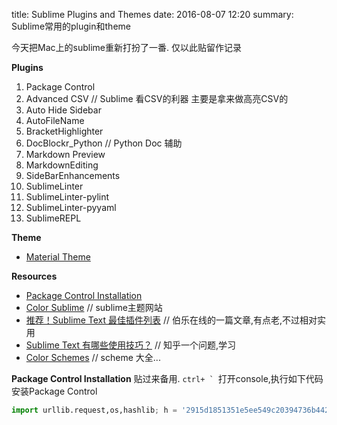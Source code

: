 title: Sublime Plugins and Themes
date: 2016-08-07 12:20
summary: Sublime常用的plugin和theme

今天把Mac上的sublime重新打扮了一番. 仅以此贴留作记录

**Plugins**

1. Package Control
1. Advanced CSV // Sublime 看CSV的利器 主要是拿来做高亮CSV的
1. Auto Hide Sidebar
1. AutoFileName
1. BracketHighlighter
1. DocBlockr_Python // Python Doc 辅助
1. Markdown Preview
1. MarkdownEditing
1. SideBarEnhancements
2. SublimeLinter
1. SublimeLinter-pylint
1. SublimeLinter-pyyaml
4. SublimeREPL

**Theme**

- [Material Theme](https://github.com/equinusocio/material-theme)

**Resources**

- [Package Control Installation](https://packagecontrol.io/installation)
- [Color Sublime](http://colorsublime.com/) // sublime主题网站
- [推荐！Sublime Text 最佳插件列表](http://blog.jobbole.com/79326/) // 伯乐在线的一篇文章,有点老,不过相对实用
- [Sublime Text 有哪些使用技巧？](http://www.zhihu.com/question/24896283) // 知乎一个问题,学习
- [Color Schemes](http://daylerees.github.io/) // scheme 大全...

**Package Control Installation**
贴过来备用.
``ctrl+ ` ``打开console,执行如下代码安装Package Control
```python
import urllib.request,os,hashlib; h = '2915d1851351e5ee549c20394736b442' + '8bc59f460fa1548d1514676163dafc88'; pf = 'Package Control.sublime-package'; ipp = sublime.installed_packages_path(); urllib.request.install_opener( urllib.request.build_opener( urllib.request.ProxyHandler()) ); by = urllib.request.urlopen( 'http://packagecontrol.io/' + pf.replace(' ', '%20')).read(); dh = hashlib.sha256(by).hexdigest(); print('Error validating download (got %s instead of %s), please try manual install' % (dh, h)) if dh != h else open(os.path.join( ipp, pf), 'wb' ).write(by)
```